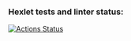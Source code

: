 ### Hexlet tests and linter status:
[![Actions Status](https://github.com/leshasmp/rails-project-lvl3/workflows/hexlet-check/badge.svg)](https://github.com/leshasmp/rails-project-lvl3/actions)